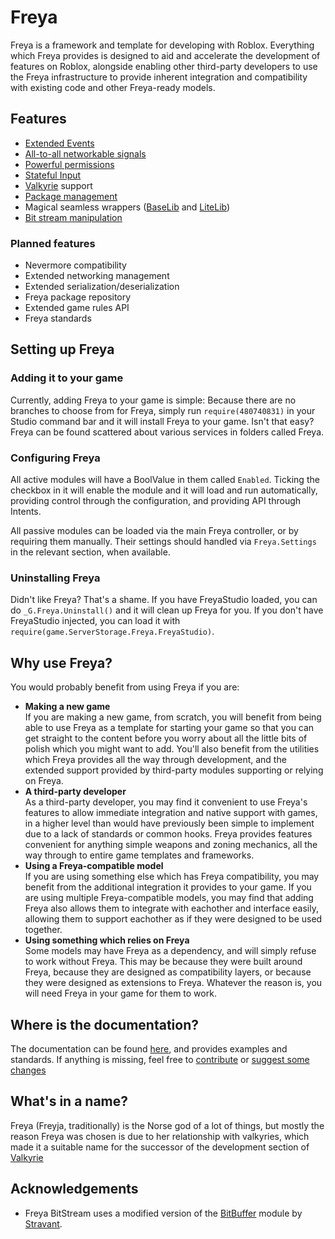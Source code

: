 # Freya

Freya is a framework and template for developing with Roblox. Everything which Freya provides is designed to aid and accelerate the development of features on Roblox, alongside enabling other third-party developers to use the Freya infrastructure to provide inherent integration and compatibility with existing code and other Freya-ready models.

## Features

- [Extended Events](https://docs.crescentcode.net/Freya/Components/Events)
- [All-to-all networkable signals](https://docs.crescentcode.net/Freya/Components/Intents)
- [Powerful permissions](https://docs.crescentcode.net/Freya/Components/Permissions)
- [Stateful Input](https://docs.crescentcode.net/Freya/Components/Input)
- [Valkyrie](https://valkyrie.crescentcode.net/) support
- [Package management](https://docs.crescentcode.net/Freya/Core/Vulcan)
- Magical seamless wrappers ([BaseLib](https://docs.crescentcode.net/Freya/Libraries) and [LiteLib](https://docs.crescentcode.net/Freya/LiteLibraries))
- [Bit stream manipulation](https://docs.crescentcode.net/Freya/Components/BitStream)

### Planned features

- Nevermore compatibility
- Extended networking management
- Extended serialization/deserialization
- Freya package repository
- Extended game rules API
- Freya standards

## Setting up Freya

### Adding it to your game

Currently, adding Freya to your game is simple: Because there are no branches to choose from for Freya, simply run `require(480740831)` in your Studio command bar and it will install Freya to your game. Isn't that easy? Freya can be found scattered about various services in folders called Freya.

### Configuring Freya

All active modules will have a BoolValue in them called `Enabled`. Ticking the checkbox in it will enable the module and it will load and run automatically, providing control through the configuration, and providing API through Intents.

All passive modules can be loaded via the main Freya controller, or by requiring them manually. Their settings should handled via `Freya.Settings` in the relevant section, when available.

### Uninstalling Freya

Didn't like Freya? That's a shame. If you have FreyaStudio loaded, you can do `_G.Freya.Uninstall()` and it will clean up Freya for you. If you don't have FreyaStudio injected, you can load it with `require(game.ServerStorage.Freya.FreyaStudio)`.

## Why use Freya?

You would probably benefit from using Freya if you are:

- **Making a new game**<br>
  If you are making a new game, from scratch, you will benefit from being able to use Freya as a template for starting your game so that you can get straight to the content before you worry about all the little bits of polish which you might want to add. You'll also benefit from the utilities which Freya provides all the way through development, and the extended support provided by third-party modules supporting or relying on Freya.
- **A third-party developer**<br>
  As a third-party developer, you may find it convenient to use Freya's features to allow immediate integration and native support with games, in a higher level than would have previously been simple to implement due to a lack of standards or common hooks. Freya provides features convenient for anything simple weapons and zoning mechanics, all the way through to entire game templates and frameworks.
- **Using a Freya-compatible model**<br>
  If you are using something else which has Freya compatibility, you may benefit from the additional integration it provides to your game. If you are using multiple Freya-compatible models, you may find that adding Freya also allows them to integrate with eachother and interface easily, allowing them to support eachother as if they were designed to be used together.
- **Using something which relies on Freya**<br>
  Some models may have Freya as a dependency, and will simply refuse to work without Freya. This may be because they were built around Freya, because they are designed as compatibility layers, or because they were designed as extensions to Freya. Whatever the reason is, you will need Freya in your game for them to work.
  
## Where is the documentation?
The documentation can be found [here](https://docs.crescentcode.net/Freya), and provides examples and standards. If anything is missing, feel free to [contribute](https://github.com/CrescentCode/Enchiridion/tree/master/site/Freya) or [suggest some changes](https://github.com/CrescentCode/Enchiridion/issues)

## What's in a name?

Freya (Freyja, traditionally) is the Norse god of a lot of things, but mostly the reason Freya was chosen is due to her relationship with valkyries, which made it a suitable name for the successor of the development section of [Valkyrie](https://github.com/CrescentCode/ValkyrieFramework)

## Acknowledgements

- Freya BitStream uses a modified version of the [BitBuffer](https://www.roblox.com/library/174612085/BitBuffer-Module) module by [Stravant](https://www.roblox.com/users/80119/profile/). 
